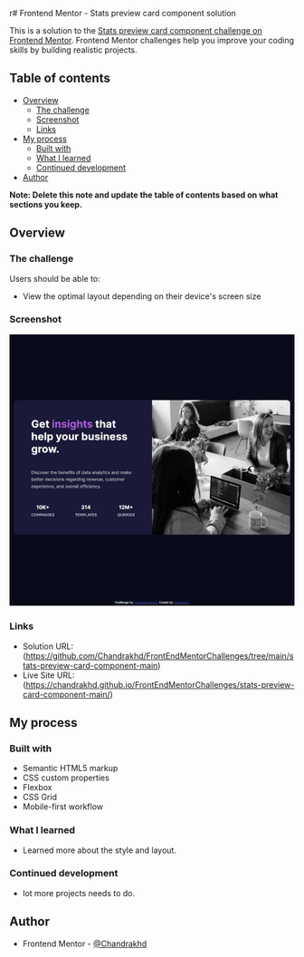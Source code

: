 r# Frontend Mentor - Stats preview card component solution

This is a solution to the [Stats preview card component challenge on Frontend Mentor](https://www.frontendmentor.io/challenges/stats-preview-card-component-8JqbgoU62). Frontend Mentor challenges help you improve your coding skills by building realistic projects.

## Table of contents

- [Overview](#overview)
  - [The challenge](#the-challenge)
  - [Screenshot](#screenshot)
  - [Links](#links)
- [My process](#my-process)
  - [Built with](#built-with)
  - [What I learned](#what-i-learned)
  - [Continued development](#continued-development)
- [Author](#author)

**Note: Delete this note and update the table of contents based on what sections you keep.**

## Overview

### The challenge

Users should be able to:

- View the optimal layout depending on their device's screen size

### Screenshot

![](./screenshot/desktopView.jpeg)

### Links

- Solution URL: (https://github.com/Chandrakhd/FrontEndMentorChallenges/tree/main/stats-preview-card-component-main)
- Live Site URL: (https://chandrakhd.github.io/FrontEndMentorChallenges/stats-preview-card-component-main/)

## My process

### Built with

- Semantic HTML5 markup
- CSS custom properties
- Flexbox
- CSS Grid
- Mobile-first workflow

### What I learned

- Learned more about the style and layout.

### Continued development

- lot more projects needs to do.

## Author

- Frontend Mentor - [@Chandrakhd](https://www.frontendmentor.io/profile/Chandrakhd)
